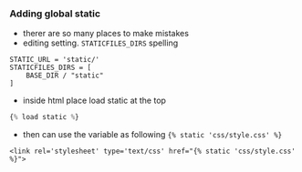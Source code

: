 ### Adding global static
- therer are so many places to make mistakes
- editing setting. `STATICFILES_DIRS` spelling 
```
STATIC_URL = 'static/' 
STATICFILES_DIRS = [
    BASE_DIR / "static"
]
```
- inside html place load static at the top
```python
{% load static %}
```
- then can use the variable as following `{% static 'css/style.css' %}`
```
<link rel='stylesheet' type='text/css' href="{% static 'css/style.css' %}">
```